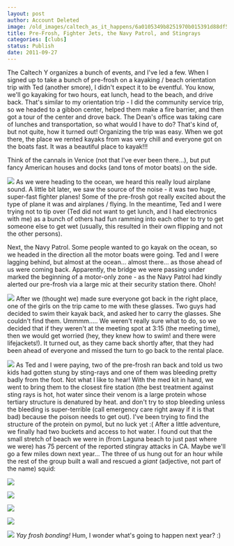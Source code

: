 ```yaml
---
layout: post
author: Account Deleted
image: /old_images/caltech_as_it_happens/6a0105349b8251970b015391d88df5970b.jpg
title: Pre-Frosh, Fighter Jets, the Navy Patrol, and Stingrays 
categories: [clubs]
status: Publish
date: 2011-09-27
---
```


The Caltech Y organizes a bunch of events, and I've led a few. When I signed up to take a bunch of pre-frosh on a kayaking / beach orientation trip with Ted (another smore), I didn't expect it to be eventful. You know, we'll go kayaking for two hours, eat lunch, head to the beach, and drive back. That's similar to my orientation trip - I did the community service trip, so we headed to a gibbon center, helped them make a fire barrier, and then got a tour of the center and drove back. The Dean's office was taking care of lunches and transportation, so what would I have to do?
That's kind of, but not quite, how it turned out! Organizing the trip was easy. When we got there, the place we rented kayaks from was very chill and everyone got on the boats fast. It was a beautiful place to kayak!!!

Think of the cannals in Venice (not that I've ever been there...), but put fancy American houses and docks (and tons of motor boats) on the side.


![](/old_images/caltech_as_it_happens/6a0105349b8251970b015435abfced970c.jpg)
As we were heading to the ocean, we heard this really loud airplane sound. A little bit later, we saw the source of the noise - it was two huge, super-fast fighter planes! Some of the pre-frosh got really excited about the type of plane it was and airplanes / flying. In the meantime, Ted and I were trying not to tip over (Ted did not want to get lunch, and I had electronics with me) as a bunch of others had fun ramming into each other to try to get someone else to get wet (usually, this resulted in their own flipping and not the other persons).

Next, the Navy Patrol. Some people wanted to go kayak on the ocean, so we headed in the direction all the motor boats were going. Ted and I were lagging behind, but almost at the ocean... almost there... as those ahead of us were coming back. Apparently, the bridge we were passing under marked the beginning of a motor-only zone - as the Navy Patrol had kindly alerted our pre-frosh via a large mic at their security station there. Ohoh!


![](/old_images/caltech_as_it_happens/6a0105349b8251970b014e8bcc49dc970d.jpg)
After we (thought we) made sure everyone got back in the right place, one of the girls on the trip came to me with these glasses. Two guys had decided to swim their kayak back, and asked her to carry the glasses. She couldn't find them. Ummmm..... We weren't really sure what to do, so we decided that if they weren't at the meeting spot at 3:15 (the meeting time), then we would get worried (hey, they knew how to swim! and there were lifejackets!). It turned out, as they came back shortly after, that they had been ahead of everyone and missed the turn to go back to the rental place.


![](/old_images/caltech_as_it_happens/6a0105349b8251970b015391d88f7f970b.jpg)
As Ted and I were paying, two of the pre-frosh ran back and told us two kids had gotten stung by sting-rays and one of them was bleeding pretty badly from the foot. Not what I like to hear! With the med kit in hand, we went to bring them to the closest fire station (the best treatment against sting rays is hot, hot water since their venom is a large protein whose tertiary structure is denatured by heat. and don't try to stop bleeding unless the bleeding is super-terrible (call emergency care right away if it is that bad) because the poison needs to get out). I've been trying to find the structure of the protein on pymol, but no luck yet :( After a little adventure, we finally had two buckets and access to hot water. I found out that the small stretch of beach we were in (from Laguna beach to just past where we were) has 75 percent of the reported stingray attacks in CA. Maybe we'll go a few miles down next year... The three of us hung out for an hour while the rest of the group built a wall and rescued a *giant* (adjective, not part of the name) squid:


![](/old_images/caltech_as_it_happens/6a0105349b8251970b015435ac1cee970c.jpg)

![](/old_images/caltech_as_it_happens/6a0105349b8251970b015391d9d20f970b.jpg)

![](/old_images/caltech_as_it_happens/6a0105349b8251970b014e8bcd8fc9970d.jpg)

![](/old_images/caltech_as_it_happens/6a0105349b8251970b014e8bcd9093970d.jpg)

![](/old_images/caltech_as_it_happens/6a0105349b8251970b014e8bcd90d8970d.jpg)
*Yay frosh bonding!*
Hum, I wonder what's going to happen next year? :)

